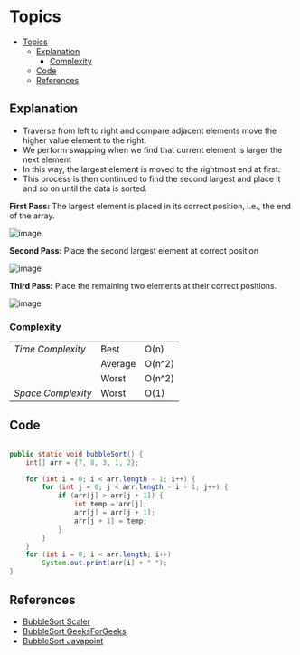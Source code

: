 # Topics
- [Topics](#Topics)
  - [Explanation](#Explanation)
    - [Complexity](#Complexity) 
  - [Code](#Code)
  - [References](#references)

## Explanation
- Traverse from left to right and compare adjacent elements move the higher value element to the right.
- We perform swapping when we find that current element is larger the next element
- In this way, the largest element is moved to the rightmost end at first. 
- This process is then continued to find the second largest and place it and so on until the data is sorted.

**First Pass:** 
The largest element is placed in its correct position, i.e., the end of the array.

![image](https://github.com/YashAgrawal0406/JAVA-DS/assets/93816952/bd5890a8-e118-40fa-a4dc-4195d34ae76f)


**Second Pass:**
Place the second largest element at correct position

![image](https://github.com/YashAgrawal0406/JAVA-DS/assets/93816952/c2f76fa5-fb06-4a02-a46f-f9255836573f)

**Third Pass:**
Place the remaining two elements at their correct positions.

![image](https://github.com/YashAgrawal0406/JAVA-DS/assets/93816952/92531ccd-a26c-450a-907e-a4859680b12f)


### Complexity
<table>
  <tr>
    <td><I>Time Complexity<I></td> 
    <td>Best</td> 
    <td>O(n)</td>  
  </tr>
  <tr>
    <td></td>
    <td>Average</td>
    <td>O(n^2)</td>
  </tr>
  <tr>
    <td></td>
    <td>Worst</td>
    <td>O(n^2)</td>
  </tr>
  <tr>
    <td><I>Space Complexity<I></td>
    <td>Worst</td>
    <td>O(1)</td>
  </tr>  
</table>


## Code
```Java

public static void bubbleSort() {
    int[] arr = {7, 8, 3, 1, 2};

    for (int i = 0; i < arr.length - 1; i++) {
        for (int j = 0; j < arr.length - i - 1; j++) {
            if (arr[j] > arr[j + 1]) {
                int temp = arr[j];
                arr[j] = arr[j + 1];
                arr[j + 1] = temp;
            }
        }
    }
    for (int i = 0; i < arr.length; i++)
        System.out.print(arr[i] + " ");
}

```

## References
* [BubbleSort Scaler](https://www.scaler.com/topics/data-structures/bubble-sort/)
* [BubbleSort GeeksForGeeks](https://www.geeksforgeeks.org/bubble-sort/)
* [BubbleSort Javapoint](https://www.javatpoint.com/bubble-sort)

